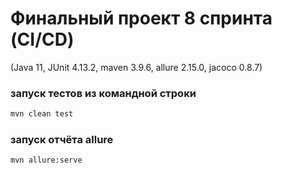 # Финальный проект 8 спринта (CI/CD)
(Java 11, JUnit 4.13.2, maven 3.9.6, allure 2.15.0, jacoco 0.8.7)

### запуск тестов из командной строки

```bash
mvn clean test
```

### запуск отчёта allure

```bash
mvn allure:serve
```